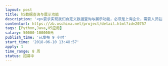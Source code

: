 ```yaml
---                
layout: post       
title: h5数据查询与展示功能           
description: '<p>要求实现我们自定义数据查询与展示功能，必须是上海企业，需要人员驻场开发，需要如下技术实力组成</p><p>1、后台开发</p><p>2、前端H5开发（含App容器制作，仅需Android端）</p><p>3、PC端工具开发（exe打开，展示H5网页）</p><p><br></p><h3>建议使用：使用electron-vue 构建框架</h3><p>&nbsp;</p>'     
contenturl: https://zb.oschina.net/project/detail.html?id=20757      
tags: [Python,Java,H5应用]            
salary: 50000-100000元          
publish_time: '已发布 9 小时'         
start_time: '2018-06-10 13:48:57'           
apply: 1                   
time_range: 8 周              
status: 招募中                  
---                 
```

